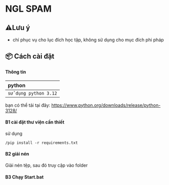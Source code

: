 
# NGL SPAM

## ⚠️Lưu ý
- chỉ phục vụ cho lục đích học tập, không sử dụng cho mục đích phi pháp
## 📦 Cách cài đặt




#### Thông tin
| python |
| :-------- |
| `sử dụng python 3.12` | 

bạn có thể tải tại đây: https://www.python.org/downloads/release/python-3128/

#### B1 cài đặt thư viện cần thiết
sử dụng 
```http
/pip install -r requirements.txt
```
#### B2 giải nén
Giải nén tệp, sau đó truy cập vào folder
#### B3 Chạy Start.bat

